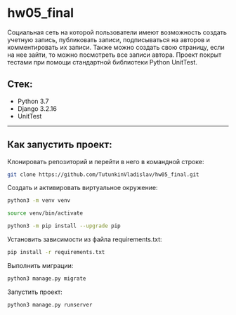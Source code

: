 # hw05_final

Cоциальная сеть на которой пользователи имеют возможность создать учетную запись, публиковать записи, подписываться на авторов и комментировать их записи. Также можно создать свою страницу, если на нее зайти, то можно посмотреть все записи автора. Проект покрыт тестами при помощи стандартной библиотеки Python UnitTest.

## Стек:
- Python 3.7
- Django 3.2.16
- UnitTest

---
## Как запустить проект:

Клонировать репозиторий и перейти в него в командной строке:

```bash
git clone https://github.com/TutunkinVladislav/hw05_final.git
```

Cоздать и активировать виртуальное окружение:

```bash
python3 -m venv venv
```

```bash
source venv/bin/activate
```

```bash
python3 -m pip install --upgrade pip
```

Установить зависимости из файла requirements.txt:

```bash
pip install -r requirements.txt
```

Выполнить миграции:

```bash
python3 manage.py migrate
```

Запустить проект:

```bash
python3 manage.py runserver
```
